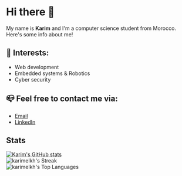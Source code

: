 # Hi there 👋

My name is **Karim** and I'm a computer science student from Morocco.<br>
Here's some info about me!


## 🌱 Interests:

- Web development
- Embedded systems & Robotics
- Cyber security


## 📪 Feel free to contact me via:

- [Email](karimelkhanoufi22@gmail.com) <br>
- [LinkedIn](https://www.linkedin.com/in/karim-elkhanoufi-088a46290/)


## Stats

[![Karim's GitHub stats](https://github-readme-stats.vercel.app/api?username=karimelkh)](https://github.com/anuraghazra/github-readme-stats)<br>
![karimelkh's Streak](https://github-readme-streak-stats.herokuapp.com/?user=karimelkh&theme=default&hide_border=false)<br>
![karimelkh's Top Languages](https://github-readme-stats.vercel.app/api/top-langs/?username=karimelkh&theme=default&show_icons=true&hide_border=false&layout=compact)
<!--

## 💬 You can find me also on:

- [Leetcode](https://leetcode.com/Karimelkh/)<br>
- [Hackerrank](https://www.hackerrank.com/karimelkhanoufi1)<br>
- [Codepen](https://codepen.io/Karim-ELKHANOUFI)

-->
